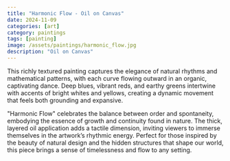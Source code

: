 ```yaml
---
title: "Harmonic Flow - Oil on Canvas"
date: 2024-11-09
categories: [art]
category: paintings
tags: [painting]
image: /assets/paintings/harmonic_flow.jpg
description: "Oil on Canvas"
---
```


This richly textured painting captures the elegance of natural rhythms and mathematical patterns, with each curve flowing outward in an organic, captivating dance. Deep blues, vibrant reds, and earthy greens intertwine with accents of bright whites and yellows, creating a dynamic movement that feels both grounding and expansive.

"Harmonic Flow" celebrates the balance between order and spontaneity, embodying the essence of growth and continuity found in nature. The thick, layered oil application adds a tactile dimension, inviting viewers to immerse themselves in the artwork’s rhythmic energy. Perfect for those inspired by the beauty of natural design and the hidden structures that shape our world, this piece brings a sense of timelessness and flow to any setting.





